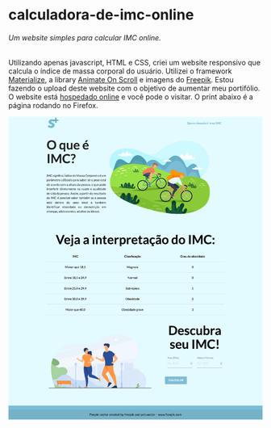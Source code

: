 # calculadora-de-imc-online
###### Um website simples para calcular IMC online.

Utilizando apenas javascript, HTML e CSS, criei um website responsivo que calcula o índice de massa corporal do usuário. Utilizei o framework [Materialize](https://materializecss.com/), a library [Animate On Scroll](https://michalsnik.github.io/aos/) e imagens do [Freepik](https://www.freepik.com/). Estou fazendo o upload deste website com o objetivo de aumentar meu portifólio. O website está [hospedado online](https://rodrigodasilv.github.io/calculadora-de-imc-online/) e você pode o visitar. O print abaixo é a página rodando no Firefox.

![Print do Website](https://github.com/rodrigodasilv/calculadora-de-imc-online/blob/main/README/index.png)

